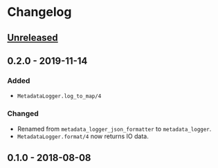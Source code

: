 # Changelog

## [Unreleased]

## 0.2.0 - 2019-11-14

### Added

- `MetadataLogger.log_to_map/4`

### Changed

- Renamed from `metadata_logger_json_formatter` to `metadata_logger`.
- `MetadataLogger.format/4` now returns IO data.

## 0.1.0 - 2018-08-08

[Unreleased]: https://github.com/elixir-metadata-logger/metadata_logger/compare/v0.2.0...HEAD
